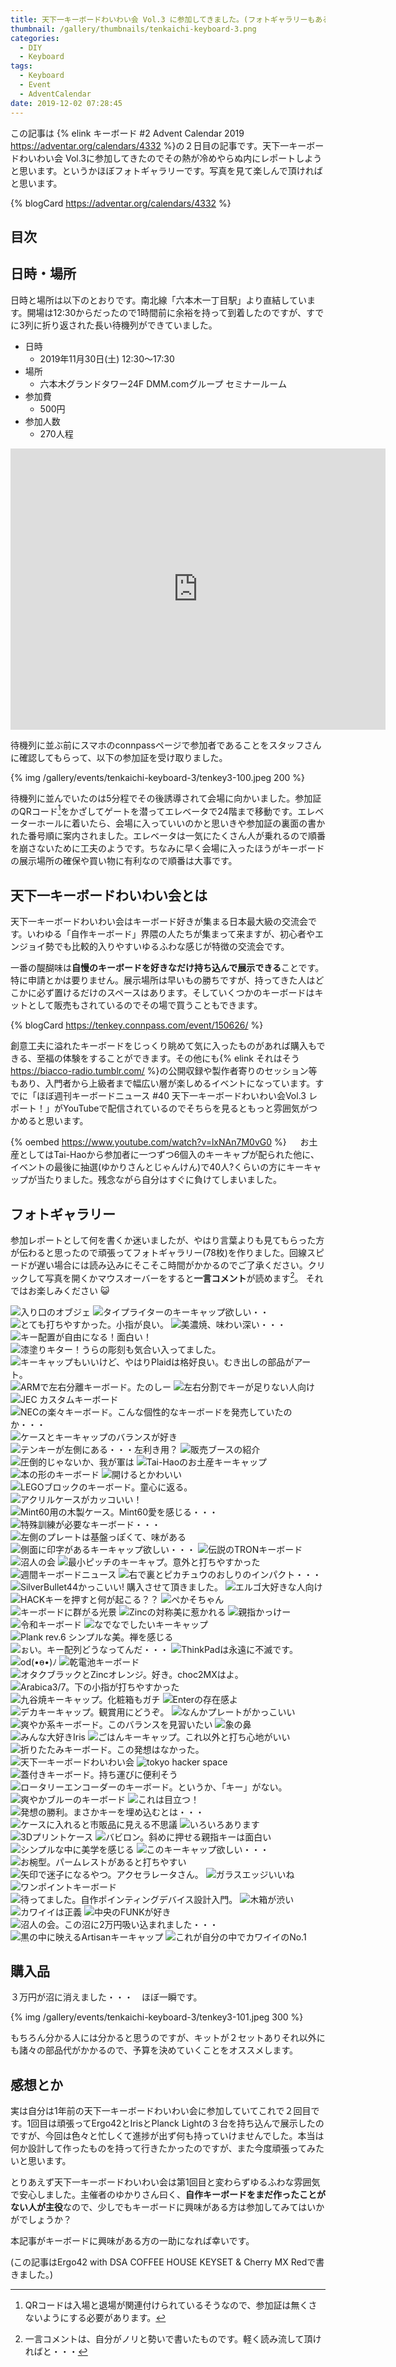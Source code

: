 ```yaml
---
title: 天下一キーボードわいわい会 Vol.3 に参加してきました。(フォトギャラリーもあるよ)
thumbnail: /gallery/thumbnails/tenkaichi-keyboard-3.png
categories:
  - DIY
  - Keyboard
tags:
  - Keyboard
  - Event
  - AdventCalendar
date: 2019-12-02 07:28:45
---
```


この記事は {% elink キーボード #2 Advent Calendar 2019 https://adventar.org/calendars/4332 %}の２日目の記事です。天下一キーボードわいわい会 Vol.3に参加してきたのでその熱が冷めやらぬ内にレポートしようと思います。というかほぼフォトギャラリーです。写真を見て楽しんで頂ければと思います。

{% blogCard https://adventar.org/calendars/4332 %}

<!-- more -->


## 目次
<!-- toc -->

## 日時・場所

日時と場所は以下のとおりです。南北線「六本木一丁目駅」より直結しています。開場は12:30からだったので1時間前に余裕を持って到着したのですが、すでに3列に折り返された長い待機列ができていました。

- 日時
  - 2019年11月30日(土) 12:30～17:30
- 場所
  - 六本木グランドタワー24F DMM.comグループ セミナールーム
- 参加費
  - 500円
- 参加人数
  - 270人程

<iframe src="https://www.google.com/maps/embed?pb=!1m14!1m8!1m3!1d6483.000865450578!2d139.73782!3d35.664678!3m2!1i1024!2i768!4f13.1!3m3!1m2!1s0x60188b9b42de91d7%3A0xb8894e4911ec8825!2z5L2P5Y-L5LiN5YuV55Sj5YWt5pys5pyo44Kw44Op44Oz44OJ44K_44Ov44O8!5e0!3m2!1sja!2sus!4v1575230124476!5m2!1sja!2sus" width="600" height="450" frameborder="0" style="border:0;" allowfullscreen=""></iframe>

待機列に並ぶ前にスマホのconnpassページで参加者であることをスタッフさんに確認してもらって、以下の参加証を受け取りました。

{% img /gallery/events/tenkaichi-keyboard-3/tenkey3-100.jpeg 200 %}

待機列に並んでいたのは5分程でその後誘導されて会場に向かいました。参加証のQRコード[^1]をかざしてゲートを潜ってエレベータで24階まで移動です。エレベーターホールに着いたら、会場に入っていいのかと思いきや参加証の裏面の書かれた番号順に案内されました。エレベータは一気にたくさん人が乗れるので順番を崩さないために工夫のようです。ちなみに早く会場に入ったほうがキーボードの展示場所の確保や買い物に有利なので順番は大事です。

[^1]: QRコードは入場と退場が関連付けられているそうなので、参加証は無くさないようにする必要があります。

## 天下一キーボードわいわい会とは

天下一キーボードわいわい会はキーボード好きが集まる日本最大級の交流会です。いわゆる「自作キーボード」界隈の人たちが集まって来ますが、初心者やエンジョイ勢でも比較的入りやすいゆるふわな感じが特徴の交流会です。

一番の醍醐味は**自慢のキーボードを好きなだけ持ち込んで展示できる**ことです。特に申請とかは要りません。展示場所は早いもの勝ちですが、持ってきた人はどこかに必ず置けるだけのスペースはあります。そしていくつかのキーボードはキットとして販売もされているのでその場で買うこともできます。

{% blogCard https://tenkey.connpass.com/event/150626/ %}

創意工夫に溢れたキーボードをじっくり眺めて気に入ったものがあれば購入もできる、至福の体験をすることができます。その他にも{% elink それはそう https://biacco-radio.tumblr.com/ %}の公開収録や製作者寄りのセッション等もあり、入門者から上級者まで幅広い層が楽しめるイベントになっています。すでに「ほぼ週刊キーボードニュース #40 天下一キーボードわいわい会Vol.3 レポート！」がYouTubeで配信されているのでそちらを見るともっと雰囲気がつかめると思います。

{% oembed https://www.youtube.com/watch?v=lxNAn7M0vG0 %}
　
お土産としてはTai-Haoから参加者に一つずつ6個入のキーキャプが配られた他に、イベントの最後に抽選(ゆかりさんとじゃんけん)で40人?くらいの方にキーキャップが当たりました。残念ながら自分はすぐに負けてしまいました。

## フォトギャラリー

参加レポートとして何を書くか迷いましたが、やはり言葉よりも見てもらった方が伝わると思ったので頑張ってフォトギャラリー(78枚)を作りました。回線スピードが遅い場合には読み込みにそこそこ時間がかかるのでご了承ください。クリックして写真を開くかマウスオーバーをすると**一言コメント**が読めます[^2]。
それではお楽しみください :smiley_cat:

[^2]: 一言コメントは、自分がノリと勢いで書いたものです。軽く読み流して頂ければと・・・

<div class="justified-gallery">

![入り口のオブジェ](/cats-cats-cats/gallery/events/tenkaichi-keyboard-3/tenkey3-1.jpeg)
![タイプライターのキーキャップ欲しい・・](/cats-cats-cats/gallery/events/tenkaichi-keyboard-3/tenkey3-2.jpeg)
![とても打ちやすかった。小指が良い。](/cats-cats-cats/gallery/events/tenkaichi-keyboard-3/tenkey3-3.jpeg)
![美濃焼、味わい深い・・・](/cats-cats-cats/gallery/events/tenkaichi-keyboard-3/tenkey3-4.jpeg)
![キー配置が自由になる！面白い！](/cats-cats-cats/gallery/events/tenkaichi-keyboard-3/tenkey3-5.jpeg)
![漆塗りキター！うらの彫刻も気合い入ってました。](/cats-cats-cats/gallery/events/tenkaichi-keyboard-3/tenkey3-6.jpeg)
![キーキャップもいいけど、やはりPlaidは格好良い。むき出しの部品がアート。](/cats-cats-cats/gallery/events/tenkaichi-keyboard-3/tenkey3-7.jpeg)
![ARMで左右分離キーボード。たのしー](/cats-cats-cats/gallery/events/tenkaichi-keyboard-3/tenkey3-8.jpeg)
![左右分割でキーが足りない人向け](/cats-cats-cats/gallery/events/tenkaichi-keyboard-3/tenkey3-9.jpeg)
![JEC カスタムキーボード](/cats-cats-cats/gallery/events/tenkaichi-keyboard-3/tenkey3-10.jpeg)
![NECの楽々キーボード。こんな個性的なキーボードを発売していたのか・・・](/cats-cats-cats/gallery/events/tenkaichi-keyboard-3/tenkey3-11.jpeg)
![ケースとキーキャップのバランスが好き](/cats-cats-cats/gallery/events/tenkaichi-keyboard-3/tenkey3-12.jpeg)
![テンキーが左側にある・・・左利き用？](/cats-cats-cats/gallery/events/tenkaichi-keyboard-3/tenkey3-13.jpeg)
![販売ブースの紹介](/cats-cats-cats/gallery/events/tenkaichi-keyboard-3/tenkey3-14.jpeg)
![圧倒的じゃないか、我が軍は](/cats-cats-cats/gallery/events/tenkaichi-keyboard-3/tenkey3-15.jpeg)
![Tai-Haoのお土産キーキャップ](/cats-cats-cats/gallery/events/tenkaichi-keyboard-3/tenkey3-16.jpeg)
![本の形のキーボード](/cats-cats-cats/gallery/events/tenkaichi-keyboard-3/tenkey3-17.jpeg)
![開けるとかわいい](/cats-cats-cats/gallery/events/tenkaichi-keyboard-3/tenkey3-18.jpeg)
![LEGOブロックのキーボード。童心に返る。](/cats-cats-cats/gallery/events/tenkaichi-keyboard-3/tenkey3-19.jpeg)
![アクリルケースがカッコいい！](/cats-cats-cats/gallery/events/tenkaichi-keyboard-3/tenkey3-20.jpeg)
![Mint60用の木製ケース。Mint60愛を感じる・・・](/cats-cats-cats/gallery/events/tenkaichi-keyboard-3/tenkey3-21.jpeg)
![特殊訓練が必要なキーボード・・・](/cats-cats-cats/gallery/events/tenkaichi-keyboard-3/tenkey3-22.jpeg)
![左側のプレートは基盤っぽくて、味がある](/cats-cats-cats/gallery/events/tenkaichi-keyboard-3/tenkey3-23.jpeg)
![側面に印字があるキーキャップ欲しい・・・](/cats-cats-cats/gallery/events/tenkaichi-keyboard-3/tenkey3-24.jpeg)
![伝説のTRONキーボード](/cats-cats-cats/gallery/events/tenkaichi-keyboard-3/tenkey3-25.jpeg)
![沼人の会](/cats-cats-cats/gallery/events/tenkaichi-keyboard-3/tenkey3-26.jpeg)
![最小ピッチのキーキャプ。意外と打ちやすかった](/cats-cats-cats/gallery/events/tenkaichi-keyboard-3/tenkey3-27.jpeg)
![週間キーボードニュース](/cats-cats-cats/gallery/events/tenkaichi-keyboard-3/tenkey3-28.jpeg)
![右で裏とピカチュウのおしりのインパクト・・・](/cats-cats-cats/gallery/events/tenkaichi-keyboard-3/tenkey3-29.jpeg)
![SilverBullet44かっこいい! 購入させて頂きました。](/cats-cats-cats/gallery/events/tenkaichi-keyboard-3/tenkey3-30.jpeg)
![エルゴ大好きな人向け](/cats-cats-cats/gallery/events/tenkaichi-keyboard-3/tenkey3-31.jpeg)
![HACKキーを押すと何が起こる？？](/cats-cats-cats/gallery/events/tenkaichi-keyboard-3/tenkey3-32.jpeg)
![ぺかそちゃん](/cats-cats-cats/gallery/events/tenkaichi-keyboard-3/tenkey3-33.jpeg)
![キーボードに群がる光景](/cats-cats-cats/gallery/events/tenkaichi-keyboard-3/tenkey3-34.jpeg)
![Zincの対称美に惹かれる](/cats-cats-cats/gallery/events/tenkaichi-keyboard-3/tenkey3-35.jpeg)
![親指かっけー](/cats-cats-cats/gallery/events/tenkaichi-keyboard-3/tenkey3-36.jpeg)
![令和キーボード](/cats-cats-cats/gallery/events/tenkaichi-keyboard-3/tenkey3-37.jpeg)
![なでなでしたいキーキャップ](/cats-cats-cats/gallery/events/tenkaichi-keyboard-3/tenkey3-38.jpeg)
![Plank rev.6 シンプルな美。禅を感じる](/cats-cats-cats/gallery/events/tenkaichi-keyboard-3/tenkey3-39.jpeg)
![ぉい。キー配列どうなってんだ・・・](/cats-cats-cats/gallery/events/tenkaichi-keyboard-3/tenkey3-40.jpeg)
![ThinkPadは永遠に不滅です。](/cats-cats-cats/gallery/events/tenkaichi-keyboard-3/tenkey3-41.jpeg)
![od(•ө•)ﾉ](/cats-cats-cats/gallery/events/tenkaichi-keyboard-3/tenkey3-42.jpeg)
![乾電池キーボード](/cats-cats-cats/gallery/events/tenkaichi-keyboard-3/tenkey3-43.jpeg)
![オタクブラックとZincオレンジ。好き。choc2MXはよ。](/cats-cats-cats/gallery/events/tenkaichi-keyboard-3/tenkey3-44.jpeg)
![Arabica3/7。下の小指が打ちやすかった](/cats-cats-cats/gallery/events/tenkaichi-keyboard-3/tenkey3-45.jpeg)
![九谷焼キーキャップ。化粧箱もガチ](/cats-cats-cats/gallery/events/tenkaichi-keyboard-3/tenkey3-46.jpeg)
![Enterの存在感よ](/cats-cats-cats/gallery/events/tenkaichi-keyboard-3/tenkey3-47.jpeg)
![デカキーキャップ。観賞用にどうぞ。](/cats-cats-cats/gallery/events/tenkaichi-keyboard-3/tenkey3-48.jpeg)
![なんかプレートがかっこいい](/cats-cats-cats/gallery/events/tenkaichi-keyboard-3/tenkey3-49.jpeg)
![爽やか系キーボード。このバランスを見習いたい](/cats-cats-cats/gallery/events/tenkaichi-keyboard-3/tenkey3-50.jpeg)
![象の鼻](/cats-cats-cats/gallery/events/tenkaichi-keyboard-3/tenkey3-51.jpeg)
![みんな大好きIris](/cats-cats-cats/gallery/events/tenkaichi-keyboard-3/tenkey3-52.jpeg)
![ごはんキーキャップ。これ以外と打ち心地がいい](/cats-cats-cats/gallery/events/tenkaichi-keyboard-3/tenkey3-53.jpeg)
![折りたたみキーボード。この発想はなかった。](/cats-cats-cats/gallery/events/tenkaichi-keyboard-3/tenkey3-54.jpeg)
![天下一キーボードわいわい会](/cats-cats-cats/gallery/events/tenkaichi-keyboard-3/tenkey3-55.jpeg)
![tokyo hacker space](/cats-cats-cats/gallery/events/tenkaichi-keyboard-3/tenkey3-56.jpeg)
![蓋付きキーボード。持ち運びに便利そう](/cats-cats-cats/gallery/events/tenkaichi-keyboard-3/tenkey3-57.jpeg)
![ロータリーエンコーダーのキーボード。というか、「キー」がない。](/cats-cats-cats/gallery/events/tenkaichi-keyboard-3/tenkey3-58.jpeg)
![爽やかブルーのキーボード](/cats-cats-cats/gallery/events/tenkaichi-keyboard-3/tenkey3-59.jpeg)
![これは目立つ！](/cats-cats-cats/gallery/events/tenkaichi-keyboard-3/tenkey3-60.jpeg)
![発想の勝利。まさかキーを埋め込むとは・・・](/cats-cats-cats/gallery/events/tenkaichi-keyboard-3/tenkey3-61.jpeg)
![ケースに入れると市販品に見える不思議](/cats-cats-cats/gallery/events/tenkaichi-keyboard-3/tenkey3-62.jpeg)
![いろいろあります](/cats-cats-cats/gallery/events/tenkaichi-keyboard-3/tenkey3-63.jpeg)
![3Dプリントケース](/cats-cats-cats/gallery/events/tenkaichi-keyboard-3/tenkey3-64.jpeg)
![バビロン。斜めに押せる親指キーは面白い](/cats-cats-cats/gallery/events/tenkaichi-keyboard-3/tenkey3-65.jpeg)
![シンプルな中に美学を感じる](/cats-cats-cats/gallery/events/tenkaichi-keyboard-3/tenkey3-66.jpeg)
![このキーキャップ欲しい・・・](/cats-cats-cats/gallery/events/tenkaichi-keyboard-3/tenkey3-67.jpeg)
![お椀型。パームレストがあると打ちやすい](/cats-cats-cats/gallery/events/tenkaichi-keyboard-3/tenkey3-68.jpeg)
![矢印で迷子になるやつ。アクセラレータさん。](/cats-cats-cats/gallery/events/tenkaichi-keyboard-3/tenkey3-69.jpeg)
![ガラスエッジいいね](/cats-cats-cats/gallery/events/tenkaichi-keyboard-3/tenkey3-70.jpeg)
![ワンポイントキーボード](/cats-cats-cats/gallery/events/tenkaichi-keyboard-3/tenkey3-71.jpeg)
![待ってました。自作ポインティングデバイス設計入門。](/cats-cats-cats/gallery/events/tenkaichi-keyboard-3/tenkey3-72.jpeg)
![木箱が渋い](/cats-cats-cats/gallery/events/tenkaichi-keyboard-3/tenkey3-73.jpeg)
![カワイイは正義](/cats-cats-cats/gallery/events/tenkaichi-keyboard-3/tenkey3-74.jpeg)
![中央のFUNKが好き](/cats-cats-cats/gallery/events/tenkaichi-keyboard-3/tenkey3-75.jpeg)
![沼人の会。この沼に2万円吸い込まれました・・・](/cats-cats-cats/gallery/events/tenkaichi-keyboard-3/tenkey3-76.jpeg)
![黒の中に映えるArtisanキーキャップ](/cats-cats-cats/gallery/events/tenkaichi-keyboard-3/tenkey3-77.jpeg)
![これが自分の中でカワイイのNo.1](/cats-cats-cats/gallery/events/tenkaichi-keyboard-3/tenkey3-78.jpeg)
</div>


## 購入品

３万円が沼に消えました・・・　ほぼ一瞬です。

{% img /gallery/events/tenkaichi-keyboard-3/tenkey3-101.jpeg 300 %}

もちろん分かる人には分かると思うのですが、キットが２セットありそれ以外にも諸々の部品代がかかるので、予算を決めていくことをオススメします。

## 感想とか

実は自分は1年前の天下一キーボードわいわい会に参加していてこれで２回目です。1回目は頑張ってErgo42とIrisとPlanck Lightの３台を持ち込んで展示したのですが、今回は色々と忙しくて進捗が出ず何も持っていけませんでした。本当は何か設計して作ったものを持って行きたかったのですが、また今度頑張ってみたいと思います。

とりあえず天下一キーボードわいわい会は第1回目と変わらずゆるふわな雰囲気で安心しました。主催者のゆかりさん曰く、**自作キーボードをまだ作ったことがない人が主役**なので、少しでもキーボードに興味がある方は参加してみてはいかがでしょうか？

本記事がキーボードに興味がある方の一助になれば幸いです。


(この記事はErgo42 with DSA COFFEE HOUSE KEYSET & Cherry MX Redで書きました。)